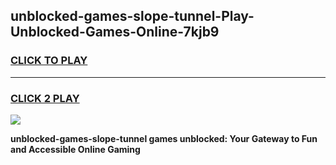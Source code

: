 
## unblocked-games-slope-tunnel-Play-Unblocked-Games-Online-7kjb9
<h3>
<a href="https://premium76.site?title=unblocked-games-slope-tunnel&ref=25A">CLICK TO PLAY</a></h3>
<hr>

<h3>
<a href="https://premium76.site?title=unblocked-games-slope-tunnel&ref=25A">CLICK 2 PLAY</a>
  
</h3>

<a href="https://premium76.site?title=unblocked-games-slope-tunnel&ref=25A"><img src="https://clearcache.store/games.png"></a>


**unblocked-games-slope-tunnel games unblocked: Your Gateway to Fun and Accessible Online Gaming**
